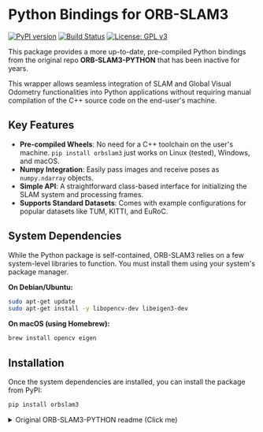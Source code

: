 # Python Bindings for ORB-SLAM3

[![PyPI version](https://img.shields.io/pypi/v/orbslam3.svg)](https://pypi.org/project/orbslam3/)
[![Build Status](https://github.com/AlexandruRO45/ORB-SLAM3/actions/workflows/build_test.yml/badge.svg)](https://github.com/alexandrusava/ORB-SLAM3/actions/workflows/build_test.yml)
[![License: GPL v3](https://img.shields.io/badge/License-GPLv3-blue.svg)](https://www.gnu.org/licenses/gpl-3.0)

This package provides a more up-to-date, pre-compiled Python bindings from the original repo **ORB-SLAM3-PYTHON** that has been inactive for years.

This wrapper allows seamless integration of SLAM and Global Visual Odometry functionalities into Python applications without requiring manual compilation of the C++ source code on the end-user's machine.

## Key Features

* **Pre-compiled Wheels**: No need for a C++ toolchain on the user's machine. `pip install orbslam3` just works on Linux (tested), Windows, and macOS.
* **Numpy Integration**: Easily pass images and receive poses as `numpy.ndarray` objects.
* **Simple API**: A straightforward class-based interface for initializing the SLAM system and processing frames.
* **Supports Standard Datasets**: Comes with example configurations for popular datasets like TUM, KITTI, and EuRoC.

## System Dependencies

While the Python package is self-contained, ORB-SLAM3 relies on a few system-level libraries to function. You must install them using your system's package manager.

**On Debian/Ubuntu:**

```bash
sudo apt-get update
sudo apt-get install -y libopencv-dev libeigen3-dev
```


**On macOS (using Homebrew):**
```bash
brew install opencv eigen
```

## Installation

Once the system dependencies are installed, you can install the package from PyPI:
```bash
pip install orbslam3
```

<details>
  <summary>Original ORB-SLAM3-PYTHON readme (Click me)</summary>


ORB-SLAM3-PYTHON
===

Python bindings generated using [pybind11](https://pybind11.readthedocs.io/en/stable/). We use a modified version of ORB-SLAM3 (included as a submodule) to exntend interfaces. It might not be the most up-to-date with the original ORB-SLAM3.

## Update

+ Oct. 3rd, 2023: Added demo code.
+ Feb. 7th, 2023: First working version. 

## Dependancy

+ OpenCV >= 4.4
+ Pangolin
+ Eigen >= 3.1
+ C++11 or C++0x Compiler

## Installation

1. Clone the repo with `--recursive`
2. Install `Eigen`, `Pangolin` and `OpenCV` if you havn't already.
3. `ORB-SLAM3` requires `openssl` to be installed: `sudo apt-get install libssl-dev`
4. Run `python setup install` or `pip install .`.
5. Please raise an issue if you run into any.

## Demo

Please see the demo at `demo/run_rgb.py` for how to use this code. For example, you can run this demo with (by substituting the appropriate arguments):

```bash
python demo/run_rgbd.py \
    --vocab_file=third_party/ORB_SLAM3/Vocabulary/ORBvoc.txt \
    --settings_file=third_party/ORB_SLAM3/Examples/RGB-D/TUM1.yaml \
    --dataset_path=/mnt/dataset2/TUM/rgbd_dataset_freiburg1_xyz
```

